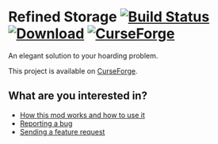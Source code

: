 # Refined Storage [![Build Status](https://travis-ci.org/raoulvdberge/refinedstorage.svg?branch=mc1.10)](https://travis-ci.org/raoulvdberge/refinedstorage) [![Download](https://api.bintray.com/packages/raoulvdberge/dev/refinedstorage/images/download.svg)](https://bintray.com/raoulvdberge/dev/refinedstorage/_latestVersion) [![CurseForge](http://cf.way2muchnoise.eu/full_243076_downloads.svg)](http://minecraft.curseforge.com/projects/refined-storage)

An elegant solution to your hoarding problem.

This project is available on [CurseForge](http://minecraft.curseforge.com/projects/refined-storage).

## What are you interested in?

- [How this mod works and how to use it](https://github.com/raoulvdberge/refinedstorage/wiki)
- [Reporting a bug](https://github.com/raoulvdberge/refinedstorage/issues)
- [Sending a feature request](https://github.com/raoulvdberge/refinedstorage/issues)

